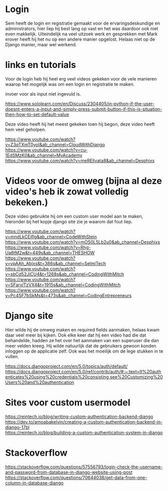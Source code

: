 # Login

Sem heeft de login en registratie gemaakt voor de ervaringsdeskundige en administrators, hier liep hij best lang op vast en het was daardoor ook niet even makkelijk. Uiteindelijk na veel uitzoek werk en gesprekken met Mark erover heeft hij het nu op een andere manier opgelost. Helaas niet op de Django manier, maar wel werkend.

# links en tutorials
Voor de login heb hij heel erg veel videos gekeken voor de vele manieren waarop het mogelijk was om een login en registratie te maken.

invoer voor als input niet ingevuld is. <br/>

https://www.sololearn.com/en/Discuss/2304405/in-python-if-the-user-doesnt-enters-a-input-and-simply-press-submit-button-if-this-is-situation-then-how-to-set-default-value <br/>

Deze video heeft hij het meest gekeken toen hij begon, deze video heeft hem veel geholpen. <br/>

https://www.youtube.com/watch?v=Z3qTXmT0yoI&ab_channel=CloudWithDjango <br/>
https://www.youtube.com/watch?v=cu-1EdSMzK0&ab_channel=MyAcademy <br/>
https://www.youtube.com/watch?v=meREllvata8&ab_channel=Desphixs <br/>

# Videos voor de omweg (bijna al deze video's heb ik zowat volledig bekeken.)
Deze video gebruikte hij om een custom user model aan te maken, hieronder bij het kopje django site zie je waarom dat fout liep. <br/>

https://www.youtube.com/watch?v=mndLkCEiflg&ab_channel=CodeWithStein <br/>
https://www.youtube.com/watch?v=mOS0L5Lb2u0&ab_channel=Desphixs <br/>
https://www.youtube.com/watch?v=Rhg-Ua6tM2w&t=449s&ab_channel=THESHOW <br/>
https://www.youtube.com/watch?v=ypAAh_Abjxs&t=386s&ab_channel=SelmiTech <br/>
https://www.youtube.com/watch?v=sbCd52JiCU4&t=1268s&ab_channel=CodingWithMitch <br/>
https://www.youtube.com/watch?v=SFarxlTzVX4&t=1915s&ab_channel=CodingWithMitch <br/>
https://www.youtube.com/watch?v=Pc4SF7bSkMs&t=473s&ab_channel=CodingEntrepreneurs <br/>

# Django site
Hier wilde hij de omweg maken en required fields aanmaken, helaas kwam daar veel meer bij kijken. Ook elke keer dat hij een video had die dat behandelde, hadden ze het over het aanmaken van een superuser die dan meer velden kreeg. Hij wilde natuurlijk dat de gebruikers gewoon konden inloggen op de applicatie zelf. Ook was het moeilijk om de lege stukken in te vullen. <br/>

https://docs.djangoproject.com/en/5.0/topics/auth/default/ <br/>
https://docs.djangoproject.com/en/5.0/ref/contrib/auth/#:~:text=It%20authenticates%20using%20credentials%20consisting,see%20Customizing%20Users%20and%20authentication <br/>

# Sites voor custom usermodel
https://reintech.io/blog/writing-custom-authentication-backend-django <br/>
https://dev.to/amoabakelvin/creating-a-custom-authentication-backend-in-django-17bl <br/>
https://reintech.io/blog/building-a-custom-authentication-system-in-django <br/>

# Stackoverflow

https://stackoverflow.com/questions/57556793/login-check-the-username-and-password-from-database-in-django-website-using-post <br/>
https://stackoverflow.com/questions/70644038/get-data-from-one-column-in-database-django <br/>
